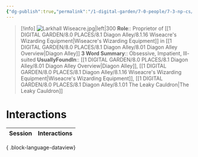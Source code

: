 ```yaml
---
{"dg-publish":true,"permalink":"/1-digital-garden/7-0-people/7-3-np-cs/larkhall-wiseacre/","tags":["#person","#diagon-alley","diagon-alley-resident","#shopkeeper"]}
---
```


>[!info] 
>![Larkhall Wiseacre.jpg|left|300](/img/user/1%20DIGITAL%20GARDEN/7.0%20PEOPLE/7.3%20NPCs/Headshots/Larkhall%20Wiseacre.jpg)
>**Role**:: Proprietor of [[1 DIGITAL GARDEN/8.0 PLACES/8.1 Diagon Alley/8.1.16 Wiseacre's Wizarding Equipment\|Wiseacre's Wizarding Equipment]] in [[1 DIGITAL GARDEN/8.0 PLACES/8.1 Diagon Alley/8.01 Diagon Alley Overview\|Diagon Alley]]
>**3 Word Summary**:: Obsessive, Impatient, Ill-suited
>**UsuallyFoundIn**:: [[1 DIGITAL GARDEN/8.0 PLACES/8.1 Diagon Alley/8.01 Diagon Alley Overview\|Diagon Alley]], [[1 DIGITAL GARDEN/8.0 PLACES/8.1 Diagon Alley/8.1.16 Wiseacre's Wizarding Equipment\|Wiseacre's Wizarding Equipment]], [[1 DIGITAL GARDEN/8.0 PLACES/8.1 Diagon Alley/8.1.01 The Leaky Cauldron\|The Leaky Cauldron]]

# Interactions

| Session | Interactions |
| ------- | ------------ |

{ .block-language-dataview}
